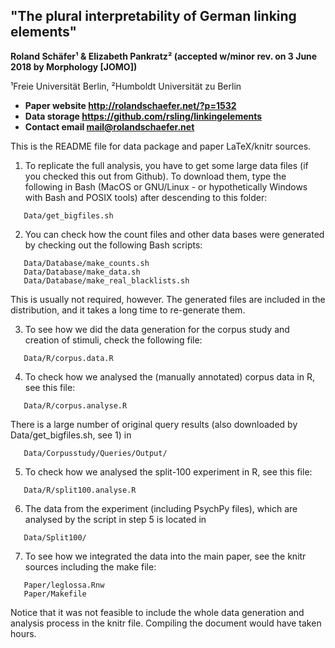 ## "The plural interpretability of German linking elements"

**Roland Schäfer¹ & Elizabeth Pankratz² (accepted w/minor rev. on 3 June 2018 by Morphology [JOMO])**

¹Freie Universität Berlin, ²Humboldt Universität zu Berlin

- **Paper website  http://rolandschaefer.net/?p=1532**
- **Data storage   https://github.com/rsling/linkingelements**
- **Contact email  mail@rolandschaefer.net**

This is the README file for data package and paper LaTeX/knitr sources.

1. To replicate the full analysis, you have to get some large data
   files (if you checked this out from Github). To download them,
   type the following in Bash (MacOS or GNU/Linux - or hypothetically
   Windows with Bash and POSIX tools) after descending to this
   folder:
```
   Data/get_bigfiles.sh
```
2. You can check how the count files and other data bases were
   generated by checking out the following Bash scripts:
``` 
   Data/Database/make_counts.sh
   Data/Database/make_data.sh
   Data/Database/make_real_blacklists.sh
```
   This is usually not required, however. The generated files
   are included in the distribution, and it takes a long time
   to re-generate them.

3. To see how we did the data generation for the corpus study
   and creation of stimuli, check the following file:
```
   Data/R/corpus.data.R
```
4. To check how we analysed the (manually annotated) corpus data
   in R, see this file:
```
   Data/R/corpus.analyse.R
```
   There is a large number of original query results (also
   downloaded by Data/get_bigfiles.sh, see 1) in
```
   Data/Corpusstudy/Queries/Output/
```

5. To check how we analysed the split-100 experiment in R, see
   this file:
```
   Data/R/split100.analyse.R
```
6. The data from the experiment (including PsychPy files), which are
   analysed by the script in step 5 is located in
```
   Data/Split100/
```
7. To see how we integrated the data into the main paper, see
   the knitr sources including the make file:
```
   Paper/leglossa.Rnw
   Paper/Makefile
```
   Notice that it was not feasible to include the whole data generation
   and analysis process in the knitr file. Compiling the document
   would have taken hours.
